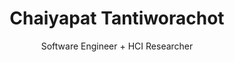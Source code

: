 ---
title: Chaiyapat Tantiworachot
subtitle: Software Engineer + HCI Researcher
aliasesAndAffiliation:
  - YWC18
  - PIX7 of PlearnGaming # see if can make link in here
  - KMUTT IA Buddies
  - "2B-KMUTT Staff #7"
  - "2B-KMUTT #11"
contact:
  email: chaiyapat@pix7.me
  links:
    - ['Website', 'website', 'chaiyapat.pix7.me']
    - ['LinkedIn', 'in', 'linkedin.com/in/chaiyapat-t']
    - ['GitHub', 'github', 'github.com/pixelart7']
---